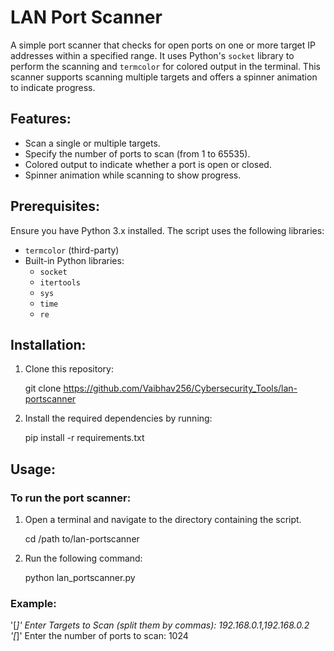 # LAN Port Scanner

A simple port scanner that checks for open ports on one or more target IP addresses within a specified range. It uses Python's `socket` library to perform the scanning and `termcolor` for colored output in the terminal. This scanner supports scanning multiple targets and offers a spinner animation to indicate progress.

## Features:
- Scan a single or multiple targets.
- Specify the number of ports to scan (from 1 to 65535).
- Colored output to indicate whether a port is open or closed.
- Spinner animation while scanning to show progress.

## Prerequisites:
Ensure you have Python 3.x installed. The script uses the following libraries:
- `termcolor` (third-party)
- Built-in Python libraries:
    - `socket`
    - `itertools`
    - `sys`
    - `time`
    - `re`

## Installation:
1. Clone this repository:

    git clone https://github.com/Vaibhav256/Cybersecurity_Tools/lan-portscanner

2. Install the required dependencies by running:
    
    pip install -r requirements.txt
    

## Usage:
### To run the port scanner:
1. Open a terminal and navigate to the directory containing the script.

    cd /path to/lan-portscanner

2. Run the following command:
    
    python lan_portscanner.py
    

### Example:

'[*]' Enter Targets to Scan (split them by commas): 192.168.0.1,192.168.0.2  
'[*]' Enter the number of ports to scan: 1024
